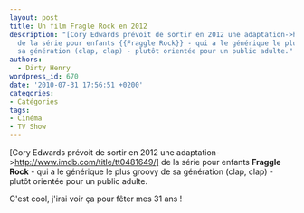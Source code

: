 ```yaml
---
layout: post
title: Un film Fragle Rock en 2012
description: "[Cory Edwards prévoit de sortir en 2012 une adaptation->http://www.imdb.com/title/tt0481649/]
  de la série pour enfants {{Fraggle Rock}} - qui a le générique le plus groovy de
  sa génération (clap, clap) - plutôt orientée pour un public adulte."
authors:
  - Dirty Henry
wordpress_id: 670
date: '2010-07-31 17:56:51 +0200'
categories:
- Catégories
tags:
- Cinéma
- TV Show
---
```

[Cory Edwards prévoit de sortir en 2012 une adaptation->http://www.imdb.com/title/tt0481649/] de la série pour enfants __Fraggle Rock__ - qui a le générique le plus groovy de sa génération (clap, clap) - plutôt orientée pour un public adulte.

C'est cool, j'irai voir ça pour fêter mes 31 ans !

<object width="500" height="400"><param name="movie" value="http://www.youtube.com/v/6dXFWL7l7A0&amp;hl=fr_FR&amp;fs=1"></param><param name="allowFullScreen" value="true"></param><param name="allowscriptaccess" value="always"></param><embed src="http://www.youtube.com/v/6dXFWL7l7A0&amp;hl=fr_FR&amp;fs=1" type="application/x-shockwave-flash" allowscriptaccess="always" allowfullscreen="true" width="500" height="400"></embed></object>
